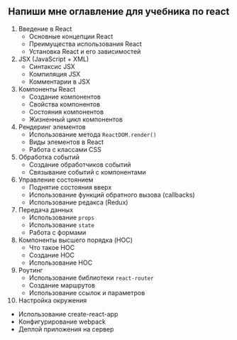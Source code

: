 ## Напиши мне оглавление для учебника по react

1. Введение в React
   - Основные концепции React
   - Преимущества использования React
   - Установка React и его зависимостей
2. JSX (JavaScript + XML)
   - Синтаксис JSX
   - Компиляция JSX
   - Комментарии в JSX
3. Компоненты React
   - Создание компонентов
   - Свойства компонентов
   - Состояния компонентов
   - Жизненный цикл компонентов
4. Рендеринг элементов
   - Использование метода `ReactDOM.render()`
   - Виды элементов в React
   - Работа с классами CSS
5. Обработка событий
   - Создание обработчиков событий
   - Связывание событий с компонентами
6. Управление состоянием
   - Поднятие состояния вверх
   - Использование функций обратного вызова (callbacks)
   - Использование редакса (Redux)
7. Передача данных
   - Использование `props`
   - Использование `state`
   - Работа с формами
8. Компоненты высшего порядка (HOC)
   - Что такое HOC
   - Создание HOC
   - Использование HOC
9. Роутинг
   - Использование библиотеки `react-router`
   - Создание маршрутов
   - Использование ссылок и параметров
10. Настройка окружения
   - Использование create-react-app
   - Конфигурирование webpack
   - Деплой приложения на сервер